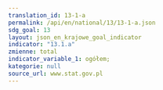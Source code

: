 ```yaml
---
translation_id: 13-1-a
permalink: /api/en/national/13/13-1-a.json
sdg_goal: 13
layout: json_en_krajowe_goal_indicator
indicator: "13.1.a"
zmienne: total
indicator_variable_1: ogółem;
kategorie: null
source_url: www.stat.gov.pl
---
```

